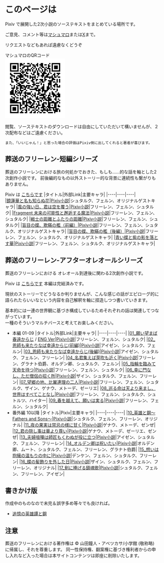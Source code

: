 # このページは

Pixiv で展開した2次小説のソーステキストをまとめている場所です。

ご意見、コメント等は[マシュマロ](https://marshmallow-qa.com/g6ovizis0w4yvse?t=0p4BNL&utm_medium=url_text&utm_source=promotion)または[X](https://x.com/rvr75_raiden/)まで。

リクエストなどもあれば遠慮なくどうぞ

マシュマロのQRコード  
![alt text](image.png)

閲覧、ソーステキストのダウンロードは自由にしていただいて構いませんが、２次配布などはご遠慮ください。

``また、「いいじゃん！」と思った場合の評価はPixiv側に出してくれると著者が喜びます。``


## 葬送のフリーレン-短編シリーズ

葬送のフリーレンにおける旅の何処かでおきた、もしも……的な話を軸とした2次創作小説です。
前後編的なもの以外ストーリー的な背景に連続性も繋がりもありません。

Pixiv は [こちらです](https://www.pixiv.net/novel/series/11475764)
|タイトル|外部Link|主要キャラ|
|----|----|----|    
|[鏡蓮華と名も知らぬ花](./frierenSINGLE/鏡蓮華と名も知らぬ花.md)|[Pixiv小説](https://www.pixiv.net/novel/show.php?id=21425380)|シュタルク、フェルン、オリジナルゲストキャラ|
|[風の強い日、君は空を覆う](./frierenSINGLE/風の強い日、君は空を覆う.md)|[Pixiv小説](https://www.pixiv.net/novel/show.php?id=21465301)|フリーレン、フェルン、シュタルク|
|[Fragment 未来の可能性と邂逅する魔法](./frierenSINGLE/Fragment_未来の可能性と邂逅する魔法.md)|[Pixiv小説](https://www.pixiv.net/novel/show.php?id=21606580)|フリーレン、フェルン、シュタルク|
|[戦士の距離とふたりの距離](./frierenSINGLE/戦士の距離とふたりの距離.md)|[Pixiv小説](https://www.pixiv.net/novel/show.php?id=21957774)|フリーレン、フェルン、シュタルク|
|[盲目の蝶、欺瞞の檻（前編）](./frierenSINGLE/盲目の蝶、欺瞞の檻（前編）.md)|[Pixiv小説](https://www.pixiv.net/novel/show.php?id=22191759)|フリーレン、フェルン、シュタルク、オリジナルゲストキャラ|
|[盲目の蝶、欺瞞の檻（後編）](./frierenSINGLE/盲目の蝶、欺瞞の檻（後編）.md)|[Pixiv小説](https://www.pixiv.net/novel/show.php?id=22291675)|フリーレン、フェルン、シュタルク、オリジナルゲストキャラ|
|[青い蝶と紫の影を落とす華](./frierenSINGLE/青い蝶と紫の影を落とす華.md)|[Pixiv小説](https://www.pixiv.net/novel/show.php?id=22885649)|フリーレン、フェルン、シュタルク、オリジナルゲストキャラ|

## 葬送のフリーレン-アフターオレオールシリーズ

葬送のフリーレンにおける オレオール到達後に関わる2次創作小説です。

Pixiv は [こちらです](https://www.pixiv.net/novel/series/11445928) 本編は完結済みです。

現状のストーリーでどうなるか判りませんが、こんな感じの話がエピローグ的に語られたらいいなという内容を自己解釈を軸に捏造しつつ書いていきます。

基本的には一連の世界観に基づき構成しているためそれぞれの話は関連してつながっています。  
一種のそういうマルチバースと考えてお楽しみください。

- 本編 01-09
    |タイトル|外部Link|主要キャラ|
    |----|----|----|
    |[01_願い望まば春遠からじ](./AfterAUREOLE/01_願い望まば春遠からじ.md) / [ENG Ver](./AfterAUREOLE/ENG/01_If_wish_for_happiness_can_spring_be_far_behind.md)|[Pixiv小説](https://www.pixiv.net/novel/show.php?id=21368647)|フリーレン、フェルン、シュタルク|
    |[02_恩師も来たりなば幸遠からじ(前編)](./AfterAUREOLE/02_恩師も来たりなば幸遠からじ(前編).md)|[Pixiv小説](https://www.pixiv.net/novel/show.php?id=21388765)|アイゼン、シュタルク、フェルン|
    |[03_恩師も来たりなば幸遠からじ(後編)](./AfterAUREOLE/03_恩師も来たりなば幸遠からじ(後編).md)|[Pixiv小説](https://www.pixiv.net/novel/show.php?id=21392321)|アイゼン、シュタルク、フェルン、フリーレン|
    |[04_名君集えば芽吹も近く](./AfterAUREOLE/04_名君集えば芽吹きも近く.md)|[Pixiv小説](https://www.pixiv.net/novel/show.php?id=21520199)|フリーレン、グラナト伯爵、オルデン卿、シュタルク、フェルン|
    |[05_指輪を臨みて天命を待つ](./AfterAUREOLE/05_指輪を臨みて天命を待つ.md)|[Pixiv小説](https://www.pixiv.net/novel/show.php?id=21564215)|フリーレン、フェルン、シュタルク|
    |[06_幸に門なし、ただ僧侶の招く所](./AfterAUREOLE/06_幸に門なし、ただ僧侶の招く所.md)|[Pixiv小説](https://www.pixiv.net/novel/show.php?id=21654321)|ザイン、シュタルク、フェルン、フリーレン|
    |[07_望郷の地、比翼連理の二人](./AfterAUREOLE/07_望郷の地、比翼連理の二人.md)|[Pixiv小説](https://www.pixiv.net/novel/show.php?id=21758620)|フリーレン、フェルン、シュタルク、ザイン、ゲナウ、メトーデ、ゼーリエ|
    |[08_巡る命は天より来まし、世界はすべてことなし](./AfterAUREOLE/08_巡る命は天より来まし、世界は全てこともなし.md)|[Pixiv小説](https://www.pixiv.net/novel/show.php?id=21816228)|フリーレン、フェルン、シュタルク、シュトルツ、ハイター| 
    |[09_春を越えて、願いは実る](./AfterAUREOLE/09_春を超えて、願いは実る.md)|[Pixiv小説](https://www.pixiv.net/novel/show.php?id=21887534)|フリーレン、フェルン、シュタルク|
- 番外編 10以降
    |タイトル|Pixiv|主要キャラ|
    |----|----|----|
    |[10_英雄と鋼～Fathers and Sons～](./AfterAUREOLE/10_英雄と鋼～Fathers%20and%20Sons～.md)|[Pixiv小説](https://www.pixiv.net/novel/show.php?id=22017395)|シュタルク、フェルン、フリーレン、オリジナル|
    |[11_夜の果実は禁忌の様に甘く](./AfterAUREOLE/11_夜の果実酒は禁忌の様に甘く.md)|[Pixiv小説](https://www.pixiv.net/novel/show.php?id=22091161)|ゲナウ、メトーデ、ゼンぜ|
    |[12_君の隠し事は華より尊い](./AfterAUREOLE/12_君の隠し事は華より尊い.md)|[Pixiv小説](https://www.pixiv.net/novel/show.php?id=22367902)|ゲナウ、メトーデ、ゼーリエ、ゼンぜ|
    |[13_夫婦喧嘩は師匠もくわぬが役に立つ](./AfterAUREOLE/13_夫婦喧嘩は師匠もくわぬが役に立つ.md)|[Pixiv小説](https://www.pixiv.net/novel/show.php?id=22512490)|アイゼン、シュタルク、フェルン、フリーレン|
    |[14_オルデン卿は祝いたい](./AfterAUREOLE/14_オルデン卿は祝いたい.md)|[Pixiv小説](https://www.pixiv.net/novel/show.php?id=22617320)|オルデン卿、ムート、シュタルク、フェルン、フリーレン、グラナト伯爵|
    |[15_想いは抱擁の温もりの中に](./AfterAUREOLE/15_想いは抱擁の温もりの中に.md)|[Pixiv小説](https://www.pixiv.net/novel/show.php?id=22734982)|デンケン、フェルン、シュタルク、フリーレン|
    |[16_蝶の髪飾りを外した日](./AfterAUREOLE/16_蝶の髪飾りを外した日.md)|[Pixiv小説](https://www.pixiv.net/novel/show.php?id=23009847)|ザイン、シュタルク、フェルン、フリーレン、オリジナル|
    |[17_剣に捧げる鎮魂歌](./AfterAUREOLE/17_剣に捧げる鎮魂歌.md)|[Pixiv小説](https://www.pixiv.net/novel/show.php?id=23156901)|シュタルク、フェルン、フリーレン、アイゼン|

## 書きかけ版
作成中のものなので未完＆誤字多め等々でも良ければ。

- [追憶の英雄譚と鋼](./draft/追憶の英雄譚と鋼.md)

## 注意

葬送のフリーレンにおける著作権は ©️ 山田鐘人・アベツカサ/小学館 (敬称略) に帰属し、それを尊重します。
同一性保持権、翻案権に基づき権利者からの申し入れなど入った場合は本サイトコンテンツは即座に削除いたします。